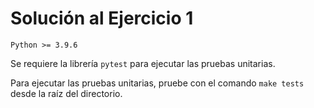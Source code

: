 # Solución al Ejercicio 1

`Python >= 3.9.6`

Se requiere la librería `pytest` para ejecutar las pruebas unitarias.

Para ejecutar las pruebas unitarias, pruebe con el comando `make tests` desde la raíz del directorio.